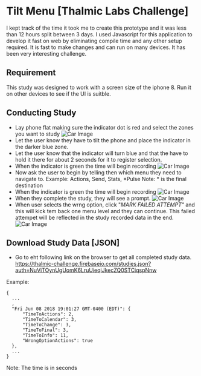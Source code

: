 # Tilt Menu [Thalmic Labs Challenge]

I kept track of the time it took me to create this prototype and it was less than 12 hours split between 3 days. I used Javascript for this application to develop it fast on web by eliminating compile time and any other setup required. It is fast to make changes and can run on many devices. It has been  very interesting challenge.

## Requirement

This study was designed to work with a screen size of the iphone 8.
Run it on other devices to see if the UI is suitble.

## Conducting Study

- Lay phone flat making sure the indicator dot is red and select the zones you want to study
![Car Image](images/IMG_1123.jpg)
- Let the user know they have to tilt the phone and place the indicator in the darker blue zone.
- Let the user know that the indicator will turn blue and that the have to hold it there for about 2 seconds for it to register  selection.
- When the indicator is green the time will begin recording
![Car Image](images/IMG_1125.jpg)
- Now ask the user to begin by telling then which menu they need to navigate to. 
Example: Actions, Send, Stats, *Pulse
Note: * is the final destination
- When the indicator is green the time will begin recording
![Car Image](images/IMG_1124.jpg)
- When they complete the study, they will see a prompt.
![Car Image](images/IMG_1126.jpg)
- When user selects the wrng option, click "*MARK FAILED ATTEMPT"* and this will kick tem back one menu level and they can continue. This failed attempet will be reflected in the study recorded data in the end.
![Car Image](images/MarkFail.png)

## Download Study Data [JSON]

- Go to eht following link on the browser to get all completed study data. https://thalmic-challenge.firebaseio.com/studies.json?auth=NuViTOynUgUomK6LruUieqiJkecZQ0STCiqspNnw

Example:
```
{
  ...
  ,
  "Fri Jun 08 2018 19:01:27 GMT-0400 (EDT)": {
      "TimeToActions": 2,
      "TimeToCalendar": 3,
      "TimeToChange": 3,
      "TimeToFinal": 3,
      "TimeToInfo": 11,
      "WrongOptionActions": true
  },
  ...
}
```

Note: The time is in seconds